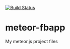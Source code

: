 [![Build Status](https://travis-ci.org/miszczyk/meteor-fbapp.svg?branch=master)](https://travis-ci.org/miszczyk/meteor-fbapp)

meteor-fbapp
============

My meteor.js project files
